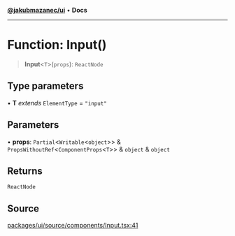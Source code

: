 [**@jakubmazanec/ui**](../README.md) • **Docs**

---

# Function: Input()

> **Input**\<`T`\>(`props`): `ReactNode`

## Type parameters

• **T** _extends_ `ElementType` = `"input"`

## Parameters

• **props**: `Partial`\<`Writable`\<`object`\>\> & `PropsWithoutRef`\<`ComponentProps`\<`T`\>\> &
`object` & `object`

## Returns

`ReactNode`

## Source

[packages/ui/source/components/Input.tsx:41](https://github.com/jakubmazanec/tools/blob/bb20df5276ddb119762948adc2cda520aef09f0f/packages/ui/source/components/Input.tsx#L41)
